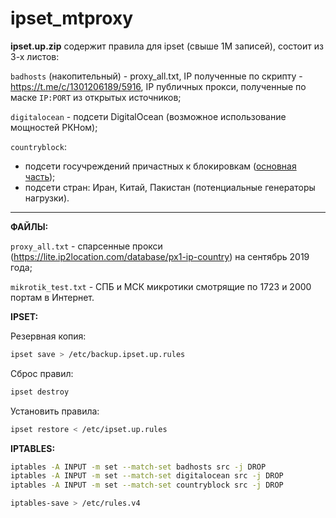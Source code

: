 # ipset_mtproxy

**ipset.up.zip** содержит правила для ipset (свыше 1М записей), состоит из 3-х листов:

<code>badhosts</code> (накопительный) - proxy_all.txt, IP полученные по скрипту - https://t.me/c/1301206189/5916, IP публичных прокси, полученные по маске <code>IP:PORT</code> из открытых источников;

<code>digitalocean</code> - подсети DigitalOcean (возможное использование мощностей РКНом);

<code>countryblock</code>:
- подсети госучреждений причастных к блокировкам (<a href="https://github.com/AntiZapret/antizapret/blob/master/blacklist4.txt" target="_blank">основная часть</a>);
- подсети стран: Иран, Китай, Пакистан (потенциальные генераторы нагрузки).
<hr>

**ФАЙЛЫ:**

<code>proxy_all.txt</code> - спарсенные прокси (https://lite.ip2location.com/database/px1-ip-country) на сентябрь 2019 года;

<code>mikrotik_test.txt</code> - СПБ и МСК микротики смотрящие по 1723 и 2000 портам в Интернет.

**IPSET:**

Резервная копия:
```bash
ipset save > /etc/backup.ipset.up.rules
```

Сброс правил:
```bash
ipset destroy
```

Установить правила:
```bash
ipset restore < /etc/ipset.up.rules
```

**IPTABLES:**
```bash
iptables -A INPUT -m set --match-set badhosts src -j DROP
iptables -A INPUT -m set --match-set digitalocean src -j DROP
iptables -A INPUT -m set --match-set countryblock src -j DROP

iptables-save > /etc/rules.v4
```
